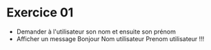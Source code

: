 # Exercice 01

- Demander à l'utilisateur son nom et ensuite son prénom
- Afficher un message Bonjour Nom utilisateur Prenom utilisateur !!!